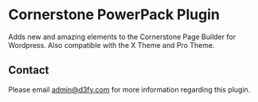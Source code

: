 # Cornerstone PowerPack Plugin

Adds new and amazing elements to the Cornerstone Page Builder for Wordpress. Also compatible with the X Theme and Pro Theme.

## Contact

Please email admin@d3fy.com for more information regarding this plugin.
